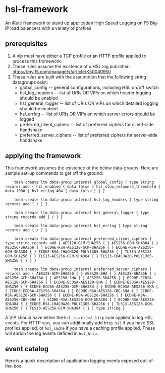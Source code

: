 # hsl-framework
An iRule framework to stand up application High Speed Logging on F5 Big-IP load balancers with a variety of profiles

## prerequisites

1. A vip must have either a TCP profile or an HTTP profile applied to process this framework.
2. These rules assume the existence of a HSL log publisher: https://my.f5.com/manage/s/article/K50040950
3. These rules are built with the assumption that the following string datagroups exist:
    - global_config -- general configurations, including HSL on/off switch
    - hsl_log_headers -- list of URIs OR VIPs on which header logging should be enabled
    - hsl_general_logger -- list of URIs OR VIPs on which detailed logging should be enabled
    - hsl_errlog -- list of URIs OR VIPs on which server errors should be logged
    - preferred_client_ciphers -- list of preferred ciphers for client-side handshake
    - preferred_server_ciphers -- list of preferred ciphers for server-side handshake

## applying the framework
This framework assumes the existence of the below data-groups.  Here are sample set-up commands to get off the ground:
```
    tmsh create ltm data-group internal global_config { type string records add { hsl_enabled { data false } hsl_slow_response_threshold { data 1000 } hsl_errlog_404 { data false } } }

    tmsh create ltm data-group internal hsl_log_headers { type string records add { / } }

    tmsh create ltm data-group internal hsl_general_logger { type string records add { / } }

    tmsh create ltm data-group internal hsl_errlog { type string records add { / } }

    tmsh create ltm data-group internal preferred_client_ciphers { type string records add { AES128-GCM-SHA256 { } AES256-GCM-SHA384 { } AES256-SHA256 { } ECDHE-RSA-AES128-GCM-SHA256 { } ECDHE-RSA-AES256-GCM-SHA384 { } ECDHE-RSA-CHACHA20-POLY1305-SHA256 { } TLS13-AES128-GCM-SHA256 { } TLS13-AES256-GCM-SHA384 { } TLS13-CHACHA20-POLY1305-SHA256 { } } }

    tmsh create ltm data-group internal preferred_server_ciphers { records add { AES128-GCM-SHA256 { } AES128-SHA { } AES128-SHA256 { } AES256-GCM-SHA384 { } AES256-SHA { } AES256-SHA256 { } ECDHE-ECDSA-AES128-GCM-SHA256 { } ECDHE-ECDSA-AES128-SHA { } ECDHE-ECDSA-AES128-SHA256 { } ECDHE-ECDSA-AES256-GCM-SHA384 { } ECDHE-ECDSA-AES256-SHA { } ECDHE-ECDSA-AES256-SHA384 { } ECDHE-RSA-AES128-CBC-SHA { } ECDHE-RSA-AES128-GCM-SHA256 { } ECDHE-RSA-AES128-SHA256 { } ECDHE-RSA-AES256-CBC-SHA { } ECDHE-RSA-AES256-GCM-SHA384 { } ECDHE-RSA-AES256-SHA384 { } ECDHE-RSA-CHACHA20-POLY1305-SHA256 { } TLS13-AES128-GCM-SHA256 { } TLS13-AES256-GCM-SHA384 { } } type string }
```

A VIP should have either the `hsl_tcp` or `hsl_http` irule applied to log HSL events.  For HTTP vips, you can additionally add `http_ssl` if you have SSL profiles applied, or `hsl_cache` if you have a caching profile applied.  These will enrich the log events defined in `hsl_http`.

## event catalog
Here is a quick description of application logging events exposed out-of-the-box

